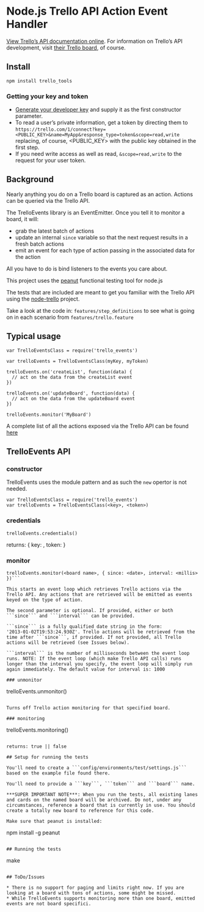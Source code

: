 # Node.js Trello API Action Event Handler
[View Trello’s API documentation online][apidocs]. For information on Trello’s API development, visit [their Trello board][trellotrello], of course.

[apidocs]: https://trello.com/docs/
[trellotrello]: https://trello.com/board/trello-public-api/4ed7e27fe6abb2517a21383d

## Install
```
npm install trello_tools
```

### Getting your key and token
* [Generate your developer key][devkey] and supply it as the first constructor parameter.
* To read a user’s private information, get a token by directing them to `https://trello.com/1/connect?key=<PUBLIC_KEY>&name=MyApp&response_type=token&scope=read,write` replacing, of course, &lt;PUBLIC_KEY&gt; with the public key obtained in the first step.
* If you need write access as well as read, `&scope=read,write` to the request for your user token.

[devkey]: https://trello.com/1/appKey/generate

## Background

Nearly anything you do on a Trello board is captured as an action. Actions can be queried via the Trello API.

The TrelloEvents library is an EventEmitter. Once you tell it to monitor a board, it will:

* grab the latest batch of actions
* update an internal ```since``` variable so that the next request results in a fresh batch actions
* emit an event for each type of action passing in the associated data for the action

All you have to do is bind listeners to the events you care about.

This project uses the [peanut] functional testing tool for node.js

The tests that are included are meant to get you familiar with the Trello API using the [node-trello] project.

[peanut]: https://github.com/didit-tech/peanut
[node-trello]: https://github.com/adunkman/node-trello

Take a look at the code in: ```features/step_definitions``` to see what is going on in each scenario from ```features/trello.feature```

## Typical usage

```
var TrelloEventsClass = require('trello_events')

var trelloEvents = TrelloEventsClass(myKey, myToken)

trelloEvents.on('createList', function(data) {
  // act on the data from the createList event
})

trelloEvents.on('updateBoard', function(data) {
  // act on the data from the updateBoard event
})

trelloEvents.monitor('MyBoard')
```

A complete list of all the actions exposed via the Trello API can be found [here][apidocs]

## TrelloEvents API

### constructor

TrelloEvents uses the module pattern and as such the ```new``` opertor is not needed.

```
var TrelloEventsClass = require('trello_events')
var trelloEvents = TrelloEventsClass(<key>, <token>)
```

### credentials

```
trelloEvents.credentials()
```

returns: { key: <key>, token: <token> }

### monitor

```
trelloEvents.monitor(<board name>, { since: <date>, interval: <millis> })```

This starts an event loop which retrieves Trello actions via the Trello API. Any actions that are retrieved will be emitted as events keyed on the type of action.

The second parameter is optional. If provided, either or both ```since``` and ```interval``` can be provided.

```since``` is a fully qualified date string in the form: 
'2013-01-02T19:53:24.930Z'. Trello actions will be retrieved from the time after ```since```, if provided. If not provided, all Trello actions will be retrieved (see Issues below).

```interval``` is the number of milliseconds between the event loop runs. NOTE: If the event loop (which make Trello API calls) runs longer than the interval you specify, the event loop will simply run again immediately. The default value for interval is: 1000

### unmonitor

```
trelloEvents.unmonitor(<board name>)
```

Turns off Trello action monitoring for that specified board.

### monitoring

```
trelloEvents.monitoring(<board name>)
```

returns: true || false

## Setup for running the tests

You'll need to create a ```config/environments/test/settings.js``` based on the example file found there.

You'll need to provide a ```key```, ```token``` and ```board``` name.

***SUPER IMPORTANT NOTE***: When you run the tests, all existing lanes and cards on the named board will be archived. Do not, under any circumstances, reference a board that is currently in use. You should create a totally new board to reference for this code.

Make sure that peanut is installed:

```
npm install -g peanut
```

## Running the tests

```
make
```

## ToDo/Issues

* There is no support for paging and limits right now. If you are looking at a board with tons of actions, some might be missed.
* While TrelloEvents supports monitoring more than one board, emitted events are not board specifici.
